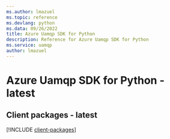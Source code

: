 ```yaml
---
ms.author: lmazuel
ms.topic: reference
ms.devlang: python
ms.data: 09/26/2022
title: Azure Uamqp SDK for Python
description: Reference for Azure Uamqp SDK for Python
ms.service: uamqp
author: lmazuel
---
```

# Azure Uamqp SDK for Python - latest

## Client packages - latest
[!INCLUDE [client-packages](uamqp-client-index.md)]